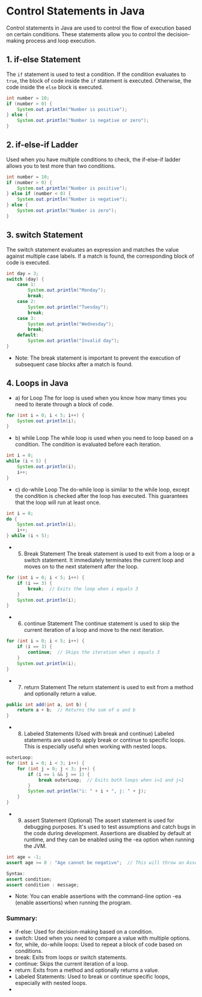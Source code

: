 # Control Statements in Java

Control statements in Java are used to control the flow of execution based on certain conditions. These statements allow you to control the decision-making process and loop execution.

## 1. if-else Statement

The `if` statement is used to test a condition. If the condition evaluates to `true`, the block of code inside the `if` statement is executed. Otherwise, the code inside the `else` block is executed.

```java
int number = 10;
if (number > 0) {
    System.out.println("Number is positive");
} else {
    System.out.println("Number is negative or zero");
}
```
## 2. if-else-if Ladder
Used when you have multiple conditions to check, the if-else-if ladder allows you to test more than two conditions.
```java
int number = 10;
if (number > 0) {
    System.out.println("Number is positive");
} else if (number < 0) {
    System.out.println("Number is negative");
} else {
    System.out.println("Number is zero");
}
```
## 3. switch Statement
The switch statement evaluates an expression and matches the value against multiple case labels. If a match is found, the corresponding block of code is executed.

```java
int day = 3;
switch (day) {
    case 1:
        System.out.println("Monday");
        break;
    case 2:
        System.out.println("Tuesday");
        break;
    case 3:
        System.out.println("Wednesday");
        break;
    default:
        System.out.println("Invalid day");
}
```
- Note: The break statement is important to prevent the execution of subsequent case blocks after a match is found.

## 4. Loops in Java
- a) for Loop
The for loop is used when you know how many times you need to iterate through a block of code.

```java
for (int i = 0; i < 5; i++) {
    System.out.println(i);
}
```
- b) while Loop
The while loop is used when you need to loop based on a condition. The condition is evaluated before each iteration.

```java
int i = 0;
while (i < 5) {
    System.out.println(i);
    i++;
}
```
- c) do-while Loop
The do-while loop is similar to the while loop, except the condition is checked after the loop has executed. This guarantees that the loop will run at least once.
```java
int i = 0;
do {
    System.out.println(i);
    i++;
} while (i < 5);
```
- 5. Break Statement
The break statement is used to exit from a loop or a switch statement. It immediately terminates the current loop and moves on to the next statement after the loop.
```java
for (int i = 0; i < 5; i++) {
    if (i == 3) {
        break;  // Exits the loop when i equals 3
    }
    System.out.println(i);
}
```
- 6. continue Statement
The continue statement is used to skip the current iteration of a loop and move to the next iteration.
```java
for (int i = 0; i < 5; i++) {
    if (i == 3) {
        continue;  // Skips the iteration when i equals 3
    }
    System.out.println(i);
}
```
- 7. return Statement
The return statement is used to exit from a method and optionally return a value.
```java
public int add(int a, int b) {
    return a + b;  // Returns the sum of a and b
}
```
- 8. Labeled Statements (Used with break and continue)
Labeled statements are used to apply break or continue to specific loops. This is especially useful when working with nested loops.
```java
outerLoop:
for (int i = 0; i < 3; i++) {
    for (int j = 0; j < 3; j++) {
        if (i == 1 && j == 1) {
            break outerLoop;  // Exits both loops when i=1 and j=1
        }
        System.out.println("i: " + i + ", j: " + j);
    }
}
```
- 9. assert Statement (Optional)
The assert statement is used for debugging purposes. It's used to test assumptions and catch bugs in the code during development. Assertions are disabled by default at runtime, and they can be enabled using the -ea option when running the JVM.
```java
int age = -1;
assert age >= 0 : "Age cannot be negative";  // This will throw an AssertionError if age is negative

```
```java
Syntax:
assert condition;
assert condition : message;
```
- Note: You can enable assertions with the command-line option -ea (enable assertions) when running the program.


### Summary:
- if-else: Used for decision-making based on a condition.
- switch: Used when you need to compare a value with multiple options.
- for, while, do-while loops: Used to repeat a block of code based on conditions.
- break: Exits from loops or switch statements.
- continue: Skips the current iteration of a loop.
- return: Exits from a method and optionally returns a value.
- Labeled Statements: Used to break or continue specific loops, especially with nested loops.
- 
